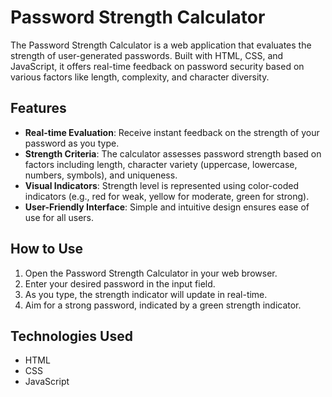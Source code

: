 
# Password Strength Calculator

The Password Strength Calculator is a web application that evaluates the strength of user-generated passwords. Built with HTML, CSS, and JavaScript, it offers real-time feedback on password security based on various factors like length, complexity, and character diversity.

## Features

- **Real-time Evaluation**: Receive instant feedback on the strength of your password as you type.
- **Strength Criteria**: The calculator assesses password strength based on factors including length, character variety (uppercase, lowercase, numbers, symbols), and uniqueness.
- **Visual Indicators**: Strength level is represented using color-coded indicators (e.g., red for weak, yellow for moderate, green for strong).
- **User-Friendly Interface**: Simple and intuitive design ensures ease of use for all users.

## How to Use

1. Open the Password Strength Calculator in your web browser.
2. Enter your desired password in the input field.
3. As you type, the strength indicator will update in real-time.
4. Aim for a strong password, indicated by a green strength indicator.

## Technologies Used

- HTML
- CSS
- JavaScript

